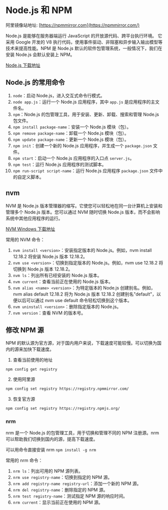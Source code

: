 # Node.js 和 NPM

阿里镜像站地址: [https://npmmirror.com](https://npmmirror.com/)

Node.js 是能够在服务器端运行 JavaScript 的开放源代码、跨平台执行环境。 它采用 Google 开发的 V8 执行代码，使用事件驱动、非阻塞和异步输入输出模型等技术来提高性能。NPM 是 Node.js 默认的软件包管理系统，一般情况下，我们在安装 Node.js 会默认安装上 NPM。

[Node.js 下载地址](https://nodejs.org/)

## Node.js 的常用命令

1. `node`：启动 Node.js，进入交互式命令行模式。
2. `node app.js`：运行一个 Node.js 应用程序，其中 `app.js` 是应用程序的主文件名。
3. `npm`：Node.js 的包管理工具，用于安装、更新、卸载、搜索和管理 Node.js 包文件。
4. `npm install package-name`：安装一个 Node.js 模块（包）。
5. `npm remove package-name`：卸载一个 Node.js 模块（包）。
6. `npm update package-name`：更新一个 Node.js 模块（包）。
7. `npm init`：创建一个新的 Node.js 应用程序，并生成一个 `package.json` 文件。
8. `npm start`：启动一个 Node.js 应用程序的入口点 `server.js`。
9. `npm test`：运行 Node.js 应用程序的测试脚本。
10. `npm run-script script-name`：运行 Node.js 应用程序 `package.json` 文件中的自定义脚本。

## nvm

NVM 是 Node.js 版本管理器的缩写。它使您可以轻松地在同一台计算机上安装和管理多个 Node.js 版本。您可以通过 NVM 随时切换 Node.js 版本，而不会影响系统中其他应用程序的运行。

[NVM Windows 下载地址 ](https://github.com/coreybutler/nvm-windows/releases)

常用的 NVM 命令：

1. `nvm install <version>`：安装指定版本的 Node.js。例如，nvm install 12.18.2 将安装 Node.js 版本 12.18.2。
2. `nvm use <version>`：切换到指定版本的 Node.js。例如，nvm use 12.18.2 将切换到 Node.js 版本 12.18.2。
3. `nvm ls`：列出所有已经安装的 Node.js 版本。
4. `nvm current`：查看当前正在使用的 Node.js 版本。
5. `nvm alias <name> <version>`：为特定版本的 Node.js 创建别名。例如，nvm alias default 12.18.2 将为 Node.js 版本 12.18.2 创建别名"default"，以便以后可以通过 nvm use default 命令轻松切换到这个版本。
6. `nvm uninstall <version>`：删除指定版本的 Node.js。
7. `nvm version`：查看 NVM 的版本号。

## 修改 NPM 源

NPM 的默认源为官方源，对于国内用户来说，下载速度可能较慢。可以切换为国内的源来加快下载速度。

1. 查看当前使用的地址

```shell
npm config get registry
```

2. 使用阿里源

```bash
npm config set registry https://registry.npmmirror.com/
```

3. 恢复官方源

```bash
npm config set registry https://registry.npmjs.org/
```

### nrm

nrm 是一个 Node.js 的包管理工具，用于切换和管理不同的 NPM 注册源。nrm 可以帮助我们切换到国内的源，提高下载速度。

可以用命令直接安装 nrm `npm install -g nrm`

常用的 nrm 命令：

1. `nrm ls`：列出可用的 NPM 源列表。
2. `nrm use registry-name`：切换到指定的 NPM 源。
3. `nrm add registry-name registry-url`：添加一个新的 NPM 源。
4. `nrm del registry-name`：删除指定的 NPM 源。
5. `nrm test registry-name`：测试指定 NPM 源的响应时间。
6. `nrm current`：显示当前正在使用的 NPM 源。
